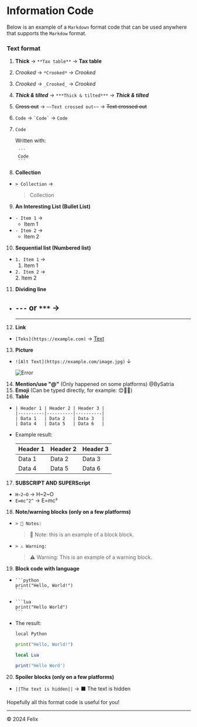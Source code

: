 # Information Code  

Below is an example of a `Markdown` format code that can be used anywhere that supports the `Markdow` format. 

### Text format 

1. **Thick** → `**Tax table**` → **Tax table**  
2. *Crooked* → `*Crooked*` → *Crooked*  
3. _Crooked_ → `_Crooked_` → _Crooked_  
4. ***Thick & tilted*** → `***Thick & tilted***` → ***Thick & tilted***  
5. ~~Cross out~~ → `~~Text crossed out~~` → ~~Text crossed out~~  
6. `Code` → `` `Code` `` → `Code`  
7. ```
   Code
   ```
   Written with:
   
   ````
    ```
    Code
    ```
   ````
9. **Collection**  
- `> Collection` →  
  > Collection  
9. **An Interesting List (Bullet List)**  
- `- Item 1` →  
  - Item 1  
- `- Item 2` →  
  - Item 2  
10. **Sequential list (Numbered list)**  
 - `1. Item 1` →  
   1. Item 1  
 - `2. Item 2` →  
   2. Item 2  
11. **Dividing line**  
 - `---` or `***` →  
   ---  
   ***  
12. **Link**  
 - `[Teks](https://example.com)` → [Text](https://example.com)  
13. **Picture**  
 - `![Alt Text](https://example.com/image.jpg)`  ↓

    ![Error](https://exampe.com/image.jpg)

14. **Mention/use "@"** (Only happened on some platforms) @BySatria 
15. **Emoji** (Can be typed directly, for example: 😊🚀🔥)  
16. **Table**  
 -  
   ```
   | Header 1 | Header 2 | Header 3 |
   |----------|----------|----------|
   | Data 1   | Data 2   | Data 3   |
   | Data 4   | Data 5   | Data 6   |
   ```
 - Example result:

   | Header 1 | Header 2 | Header 3 |
   |----------|----------|----------|
   | Data 1   | Data 2   | Data 3   |
   | Data 4   | Data 5   | Data 6   |

17. **SUBSCRIPT AND SUPERScript**  
 - `H~2~O` → H~2~O  
 - `E=mc^2^` → E=mc²  
18. **Note/warning blocks (only on a few platforms)**  
 - `> 📌 Notes:`  
   > 📌 Note: this is an example of a block block.  
 - `> ⚠️ Warning:`  
   > ⚠️ Warning: This is an example of a warning block.  
19. **Block code with language**  
 -  
   ````  
   ```python  
   print("Hello, World!")  
   ```  
   ````
 -  
   ````
   ```lua
   print("Hello World")
   ```
   ````
 - The result:  
   ```python
   local Python
   
   print("Hello, World!")  
   ```

   ```lua  
   local Lua
   
   print("Hello Word')
   ```
20. **Spoiler blocks (only on a few platforms)**  
 - `||The text is hidden||` → ⬛ The text is hidden  

Hopefully all this format code is useful for you!  

---  

&copy; 2024 Felix  


